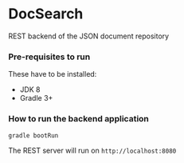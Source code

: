 # DocSearch

REST backend of the JSON document repository

### Pre-requisites to run

These have to be installed:
* JDK 8
* Gradle 3+

### How to run the backend application

```bash
gradle bootRun
```
The REST server will run on `http://localhost:8080`

